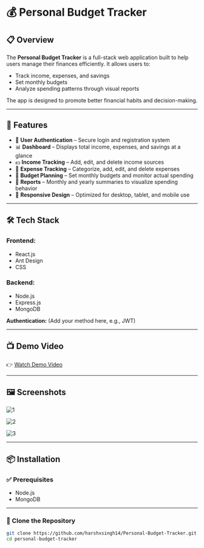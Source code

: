 # 💰 Personal Budget Tracker

## 📋 Overview

The **Personal Budget Tracker** is a full-stack web application built to help users manage their finances efficiently. It allows users to:

- Track income, expenses, and savings
- Set monthly budgets
- Analyze spending patterns through visual reports

The app is designed to promote better financial habits and decision-making.

---

## 🚀 Features

- 🔐 **User Authentication** – Secure login and registration system  
- 📊 **Dashboard** – Displays total income, expenses, and savings at a glance  
- 💵 **Income Tracking** – Add, edit, and delete income sources  
- 💸 **Expense Tracking** – Categorize, add, edit, and delete expenses  
- 🧾 **Budget Planning** – Set monthly budgets and monitor actual spending  
- 📅 **Reports** – Monthly and yearly summaries to visualize spending behavior  
- 📱 **Responsive Design** – Optimized for desktop, tablet, and mobile use  

---

## 🛠️ Tech Stack

### Frontend:
- React.js  
- Ant Design  
- CSS  

### Backend:
- Node.js  
- Express.js  
- MongoDB  

**Authentication:** (Add your method here, e.g., JWT)

---

## 📺 Demo Video

👉 [Watch Demo Video](https://youtu.be/OEu6EjotKg0)

---

## 🖼️ Screenshots

![1](https://github.com/user-attachments/assets/5e9c5a67-31c8-4fb3-947b-a428876c7e1d)

![2](https://github.com/user-attachments/assets/af67a941-1564-4066-8ae4-547b45acb0d2)

![3](https://github.com/user-attachments/assets/086aca99-8227-41fe-9623-a8cb25e5f52f)

---

## 📦 Installation

### ✅ Prerequisites
- Node.js  
- MongoDB  

---

### 🔧 Clone the Repository

```bash
git clone https://github.com/harshxsingh14/Personal-Budget-Tracker.git
cd personal-budget-tracker
